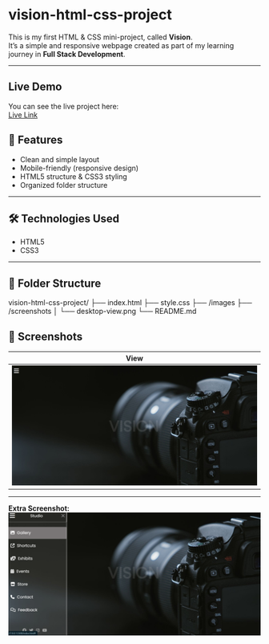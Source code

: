 # vision-html-css-project

This is my first HTML & CSS mini-project, called **Vision**.  
It’s a simple and responsive webpage created as part of my learning journey in **Full Stack Development**.

---
## Live Demo

You can see the live project here:  
[ Live Link](https://shivashankar26120.github.io/vision-html-css-project/)


## 📌 Features
- Clean and simple layout
- Mobile-friendly (responsive design)
- HTML5 structure & CSS3 styling
- Organized folder structure

---

## 🛠️ Technologies Used
- HTML5
- CSS3

---

## 📂 Folder Structure
vision-html-css-project/
├── index.html
├── style.css
├── /images
├── /screenshots
│ └── desktop-view.png
└── README.md
## 📸 Screenshots

| View |
|-------------|
| ![Desktop](assets/Screenshot%202025-07-27%20004635.png) | ![desktop2](assets/Screenshot%202025-07-27%20004648.png) |

---

**Extra Screenshot:**
![Extra](assets/Screenshot%202025-07-27%20004703.png)

